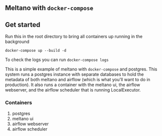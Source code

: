 ## Meltano with `docker-compose`

## Get started 

Run this in the root directory to bring all containers up running in the background
```
docker-compose up --build -d 
```

To check the logs you can run `docker-compose logs`


This is a simple example of meltano with `docker-compose` and postgres.  This system runs a postgres instance with separate databases to hold the metadata of both meltano and airflow (which is what you'll want to do in production). It also runs a container with the meltano ui, the airflow webserver, and the airflow scheduler that is running LocalExecutor.


### Containers

1. postgres
2. meltano ui
3. airflow webserver
4. airflow scheduler

